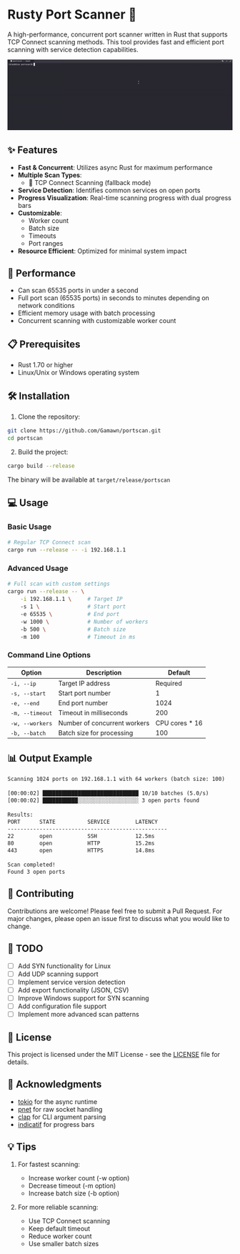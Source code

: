 # Rusty Port Scanner 🚀

A high-performance, concurrent port scanner written in Rust that supports TCP Connect scanning methods. This tool provides fast and efficient port scanning with service detection capabilities.

![Port Scanner Demo](https://github.com/Gamawn/portscan/blob/main/media/usage.gif)

## ✨ Features

- **Fast & Concurrent**: Utilizes async Rust for maximum performance
- **Multiple Scan Types**:
  - 🔌 TCP Connect Scanning (fallback mode)
- **Service Detection**: Identifies common services on open ports
- **Progress Visualization**: Real-time scanning progress with dual progress bars
- **Customizable**:
  - Worker count
  - Batch size
  - Timeouts
  - Port ranges
- **Resource Efficient**: Optimized for minimal system impact

## 🚀 Performance

- Can scan 65535 ports in under a second
- Full port scan (65535 ports) in seconds to minutes depending on network conditions
- Efficient memory usage with batch processing
- Concurrent scanning with customizable worker count

## 📋 Prerequisites

- Rust 1.70 or higher
- Linux/Unix or Windows operating system

## 🛠 Installation

1. Clone the repository:
```bash
git clone https://github.com/Gamawn/portscan.git
cd portscan
```

2. Build the project:
```bash
cargo build --release
```

The binary will be available at `target/release/portscan`

## 💻 Usage

### Basic Usage

```bash
# Regular TCP Connect scan
cargo run --release -- -i 192.168.1.1
```

### Advanced Usage

```bash
# Full scan with custom settings
cargo run --release -- \
    -i 192.168.1.1 \     # Target IP
    -s 1 \               # Start port
    -e 65535 \           # End port
    -w 1000 \            # Number of workers
    -b 500 \             # Batch size
    -m 100               # Timeout in ms
```

### Command Line Options

| Option | Description | Default |
|--------|-------------|---------|
| `-i, --ip` | Target IP address | Required |
| `-s, --start` | Start port number | 1 |
| `-e, --end` | End port number | 1024 |
| `-m, --timeout` | Timeout in milliseconds | 200 |
| `-w, --workers` | Number of concurrent workers | CPU cores * 16 |
| `-b, --batch` | Batch size for processing | 100 |

## 📊 Output Example

```
Scanning 1024 ports on 192.168.1.1 with 64 workers (batch size: 100)

[00:00:02] ██████████████████████████████ 10/10 batches (5.0/s)
[00:00:02] ███████████░░░░░░░░░░░░░░░░░░░ 3 open ports found

Results:
PORT      STATE          SERVICE        LATENCY
--------------------------------------------------
22        open           SSH            12.5ms
80        open           HTTP           15.2ms
443       open           HTTPS          14.8ms

Scan completed!
Found 3 open ports
```

## 🤝 Contributing

Contributions are welcome! Please feel free to submit a Pull Request. For major changes, please open an issue first to discuss what you would like to change.

## 📝 TODO

- [ ] Add SYN functionality for Linux
- [ ] Add UDP scanning support
- [ ] Implement service version detection
- [ ] Add export functionality (JSON, CSV)
- [ ] Improve Windows support for SYN scanning
- [ ] Add configuration file support
- [ ] Implement more advanced scan patterns

## 📄 License

This project is licensed under the MIT License - see the [LICENSE](LICENSE) file for details.

## 🙏 Acknowledgments

- [tokio](https://tokio.rs/) for the async runtime
- [pnet](https://github.com/libpnet/libpnet) for raw socket handling
- [clap](https://clap.rs/) for CLI argument parsing
- [indicatif](https://github.com/console-rs/indicatif) for progress bars

## 💡 Tips

1. For fastest scanning:
   - Increase worker count (-w option)
   - Decrease timeout (-m option)
   - Increase batch size (-b option)

2. For more reliable scanning:
   - Use TCP Connect scanning
   - Keep default timeout
   - Reduce worker count
   - Use smaller batch sizes
